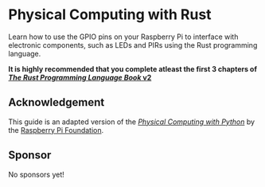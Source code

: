 # Physical Computing with Rust

Learn how to use the GPIO pins on your Raspberry Pi to interface with electronic components, such as LEDs and PIRs using the Rust programming language.

**It is highly recommended that you complete atleast the first 3 chapters of [_The Rust Programming Language Book_ v2](https://doc.rust-lang.org/book/second-edition/)**


## Acknowledgement

This guide is an adapted version of the [_Physical Computing with Python_](https://projects.raspberrypi.org/en/projects/physical-computing) by the [Raspberry Pi Foundation](https://www.raspberrypi.org/).

## Sponsor

No sponsors yet!



